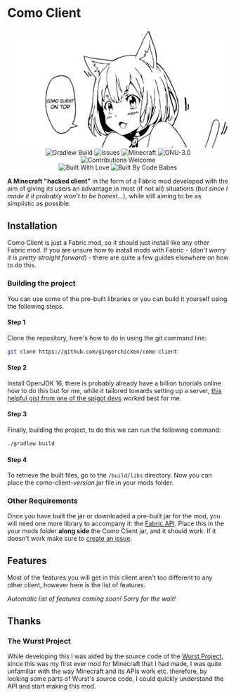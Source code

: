 # Como Client
<p align="center">
    <img src="src/main/resources/assets/como-client/textures/misc/watermark.png" width="500px"/>
    <br>
    <img src="https://github.com/gingerchicken/como-client/actions/workflows/build.yml/badge.svg" alt="Gradlew Build"/>
    <img href="https://github.com/gingerchicken/como-client/issues/" src="https://img.shields.io/github/issues/gingerchicken/como-client.svg" alt="issues">
    <img src="https://img.shields.io/badge/MC-1.17.1-brightgreen.svg" alt="Minecraft"/>
    <img src="https://img.shields.io/badge/license-GPL--3.0-green.svg" alt="GNU-3.0">
    <img src="https://img.shields.io/badge/contributions-welcome-brightgreen.svg?style=flat" alt="Contributions Welcome">
    <br>
    <img src="https://forthebadge.com/images/badges/built-with-love.svg" alt="Built With Love">
    <img src="https://forthebadge.com/images/badges/built-by-codebabes.svg" alt="Built By Code Babes">
</p>

**A Minecraft "hacked client"** in the form of a Fabric mod developed with the aim of giving its users an advantage in most (if not all) situations (*but since I made it it probably won't to be honest...*), while still aiming to be as simplistic as possible.

## Installation
Como Client is just a Fabric mod, so it should just install like any other Fabric mod. If you are unsure how to install mods with Fabric - (*don't worry it is pretty straight forward*) - there are quite a few guides elsewhere on how to do this.

### Building the project
You can use some of the pre-built libraries or you can build it yourself using the following steps.

#### Step 1
Clone the repository, here's how to do in using the git command line:
```bash
git clone https://github.com/gingerchicken/como-client
```

#### Step 2
Install OpenJDK 16, there is probably already have a billion tutorials online how to do this but for me, while it tailored towards setting up a server, [this helpful gist from one of the spigot devs](https://gist.github.com/Proximyst/67615353e2575a71faaff3f7ae9cc2b4) worked best for me.

#### Step 3
Finally, building the project, to do this we can run the following command:
```bash
./gradlew build
```

#### Step 4
To retrieve the built files, go to the `/build/libs` directory. Now you can place the como-client-*version*.jar file in your mods folder.

### Other Requirements
Once you have built the jar or downloaded a pre-built jar for the mod, you will need one more library to accompany it: the [Fabric API](https://www.curseforge.com/minecraft/mc-mods/fabric-api). Place this in the your mods folder **along side** the Como Client jar, and it should work. If it doesn't work make sure to [create an issue](https://github.com/gingerchicken/como-client/issues).

## Features
Most of the features you will get in this client aren't too different to any other client, however here is the list of features.

*Automatic list of features coming soon! Sorry for the wait!*

## Thanks
### The Wurst Project
While developing this I was aided by the source code of the [Wurst Project](https://github.com/Wurst-Imperium/Wurst7), since this was my first ever mod for Minecraft that I had made, I was quite unfamiliar with the way Minecraft and its APIs work etc. therefore, by looking some parts of Wurst's source code, I could quickly understand the API and start making this mod.
